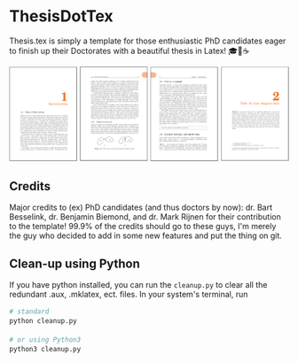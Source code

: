 # ThesisDotTex
Thesis.tex is simply a template for those enthusiastic PhD candidates eager to finish up their Doctorates with a beautiful thesis in Latex! 🎓📑☕

<img src="/img/sample.png" width="650" >

## Credits
Major credits to (ex) PhD candidates (and thus doctors by now): dr. Bart Besselink, dr. Benjamin Biemond, and dr. Mark Rijnen for their contribution to the template! 99.9% of the credits should go to these guys, I'm merely the guy who decided to add in some new features and put the thing on git.

## Clean-up using Python
If you have python installed, you can run the `cleanup.py` to clear all the redundant .aux, .mklatex, ect. files. In your system's terminal, run

```python
# standard
python cleanup.py

# or using Python3
python3 cleanup.py
```
